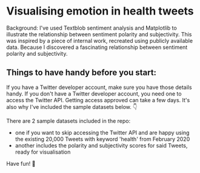 # Visualising emotion in health tweets
Background: I've used Textblob sentiment analysis and Matplotlib to illustrate the relationship between sentiment polarity and subjectivity. This was inspired by a piece of internal work, recreated using publicly available data. Because I discovered a fascinating relationship between sentiment polarity and subjectivity. 

## Things to have handy before you start: 
If you have a Twitter developer account, make sure you have those details handy. If you don't have a Twitter developer account, you need one to access the Twitter API. Getting access approved can take a few days. It's also why I've included the sample datasets below. 👇

There are 2 sample datasets included in the repo: 
- one if you want to skip accessing the Twitter API and are happy using the existing 20,000 Tweets with keyword 'health' from February 2020
- another includes the polarity and subjectivity scores for said Tweets, ready for visualisation

Have fun! 🙂
